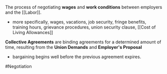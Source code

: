 The process of negotiating **wages** and **work conditions** between employers and the [[Labor]].
- more specifically, wages, vacations, job security, fringe benefits, training hours, grievance procedures, union security clause, [[Cost of Living Allowances]]

**Collective Agreements** are binding agreements for a determined amount of time, resulting from the **Union Demands** and **Employer's Proposal**
- bargaining begins well before the previous agreement expires.

#Negotiation